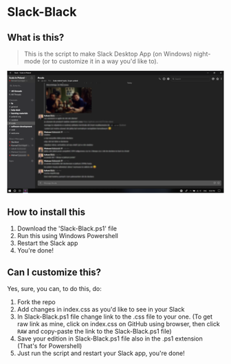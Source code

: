 # Slack-Black

## What is this?

>This is the script to make Slack Desktop App (on Windows) night-mode (or to customize it in a way you'd like to).

![Screenshot](screenshot.png)

## How to install this

1. Download the 'Slack-Black.ps1' file
2. Run this using Windows Powershell
3. Restart the Slack app
4. You're done!

## Can I customize this? 

Yes, sure, you can, to do this, do:

1. Fork the repo
2. Add changes in index.css as you'd like to see in your Slack
3. In Slack-Black.ps1 file change link to the .css file to your one. (To get raw link as mine, click on index.css on GitHub using browser, then click `RAW` and copy-paste the link to the Slack-Black.ps1 file)
4. Save your edition in Slack-Black.ps1 file also in the .ps1 extension (That's for Powershell)
5. Just run the script and restart your Slack app, you're done!